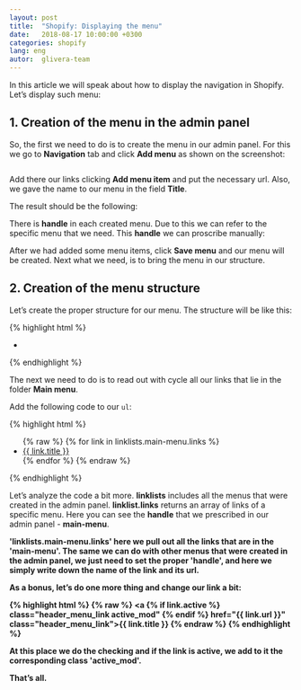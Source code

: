 ```yaml
---
layout: post
title:  "Shopify: Displaying the menu"
date:   2018-08-17 10:00:00 +0300
categories: shopify
lang: eng
autor:  glivera-team
---
```


In this article we will speak about  how to display the navigation in Shopify. Let’s display such menu:
<img alt="" src="../../../../i/output-menu-1.jpg">

## 1. Creation of the menu in the admin panel

So, the first we need to do is to create the menu in our admin panel. For this we go to <b>Navigation</b> tab and click <b>Add menu</b> as shown on the screenshot:

<img alt="" src="../../../../i/output-menu-2.jpg">

Add there our links clicking <b>Add menu item</b> and put the necessary url. Also, we gave the name to our menu in the field <b>Title</b>.

The result should be the following:
<img alt="" src="../../../../i/output-menu-3.jpg">

There is <b>handle</b> in each created menu. Due to this we can refer to the specific menu that we need. This <b>handle</b> we can proscribe manually:
<img alt="" src="../../../../i/output-menu-4.jpg">

After we had added some menu items, click <b>Save menu</b> and our menu will be created. Next what we need, is to bring the menu in our structure.

## 2. Creation of the menu structure

Let’s create the proper structure for our menu. The structure will be like this:

{% highlight html %}
<nav class="header_menu">
	<ul class="header_menu_list">
			<li class="header_menu_item">
				<a href="#" class="header_menu_link"></a>
			</li>
	</ul>
</nav>
{% endhighlight %}

The next we need to do is to read out with cycle all our links that lie in the folder <b>Main menu</b>.

Add the following code to our `ul`:

{% highlight html %}
<ul class="header_menu_list">
	{% raw  %}
	{% for link in linklists.main-menu.links %}
		<li class="header_menu_item">
			<a href="{{ link.url }}" class="header_menu_link">{{ link.title }}</a>
		</li>
	{% endfor %}
	{% endraw %}
</ul>
{% endhighlight %}

Let’s analyze the code a bit more. <b>linklists</b> includes all the menus that were created in the admin panel. <b>linklist.links</b> returns an array of links of a specific menu. Here you can see the <b>handle</b> that we prescribed in our admin panel - <b>main-menu</b>.

<b>'linklists.main-menu.links'<b> here we pull out all the links that are in the <b>'main-menu'<b>. The same we can do with other menus that were created in the admin panel, we just need to set the proper <b>'handle'<b>, and here we simply write down the name of the link and its url.

As a bonus, let’s do one more thing and change our link a bit:

{% highlight html %}
{% raw %}
<a {% if link.active %} class="header_menu_link active_mod" {% endif %} href="{{ link.url }}" class="header_menu_link">{{ link.title }}</a>
{% endraw %}
{% endhighlight %}

At this place we do the checking and if the link is active, we add to it the corresponding class <b>'active_mod'</b>.

That’s all.